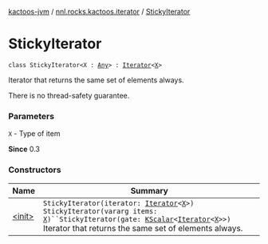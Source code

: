 [kactoos-jvm](../../index.md) / [nnl.rocks.kactoos.iterator](../index.md) / [StickyIterator](./index.md)

# StickyIterator

`class StickyIterator<X : `[`Any`](https://kotlinlang.org/api/latest/jvm/stdlib/kotlin/-any/index.html)`> : `[`Iterator`](https://kotlinlang.org/api/latest/jvm/stdlib/kotlin.collections/-iterator/index.html)`<`[`X`](index.md#X)`>`

Iterator that returns the same set of elements always.

There is no thread-safety guarantee.

### Parameters

`X` - Type of item

**Since**
0.3

### Constructors

| Name | Summary |
|---|---|
| [&lt;init&gt;](-init-.md) | `StickyIterator(iterator: `[`Iterator`](https://kotlinlang.org/api/latest/jvm/stdlib/kotlin.collections/-iterator/index.html)`<`[`X`](index.md#X)`>)`<br>`StickyIterator(vararg items: `[`X`](index.md#X)`)``StickyIterator(gate: `[`KScalar`](../../nnl.rocks.kactoos/-k-scalar.md)`<`[`Iterator`](https://kotlinlang.org/api/latest/jvm/stdlib/kotlin.collections/-iterator/index.html)`<`[`X`](index.md#X)`>>)`<br>Iterator that returns the same set of elements always. |
